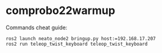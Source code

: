 # comprobo22warmup


Commands cheat guide:

```
ros2 launch neato_node2 bringup.py host:=192.168.17.207
ros2 run teleop_twist_keyboard teleop_twist_keyboard
```
